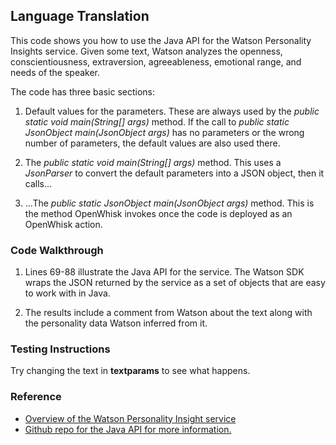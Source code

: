 ## Language Translation

This code shows you how to use the Java API for the Watson Personality Insights service. Given some text, Watson analyzes
the openness, conscientiousness, extraversion, agreeableness, emotional range, and needs of the speaker.

The code has three basic sections: 

1. Default values for the parameters. These are always used by the *public static void main(String[] args)* method. 
If the call to *public static JsonObject main(JsonObject args)* has no parameters or the wrong number of parameters, 
the default values are also used there. 

2. The *public static void main(String[] args)* method. This uses a *JsonParser* to convert the default parameters into a 
JSON object, then it calls... 

3. ...The *public static JsonObject main(JsonObject args)* method. This is the method OpenWhisk invokes once the code is 
deployed as an OpenWhisk action.

### Code Walkthrough
1. Lines 69-88 illustrate the Java API for the service. The Watson SDK wraps the JSON returned by the service as a set of objects 
that are easy to work with in Java. 

2. The results include a comment from Watson about the text along with the  personality data Watson inferred from it.

### Testing Instructions

Try changing the text in **textparams** to see what happens.

### Reference
* [Overview of the Watson Personality Insight service](https://www.ibm.com/watson/developercloud/personality-insights.html)
* [Github repo for the Java API for more information.](https://github.com/watson-developer-cloud/java-sdk/tree/develop/personality-insights)
    
